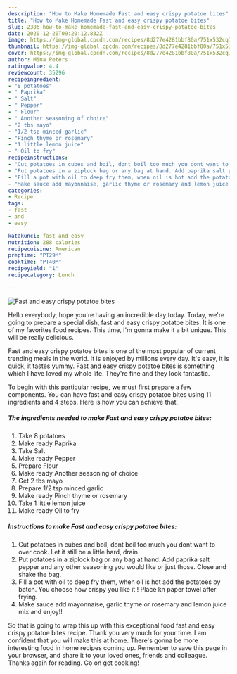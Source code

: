 ```yaml
---
description: "How to Make Homemade Fast and easy crispy potatoe bites"
title: "How to Make Homemade Fast and easy crispy potatoe bites"
slug: 2306-how-to-make-homemade-fast-and-easy-crispy-potatoe-bites
date: 2020-12-20T09:20:12.832Z
image: https://img-global.cpcdn.com/recipes/8d277e4281bbf80a/751x532cq70/fast-and-easy-crispy-potatoe-bites-recipe-main-photo.jpg
thumbnail: https://img-global.cpcdn.com/recipes/8d277e4281bbf80a/751x532cq70/fast-and-easy-crispy-potatoe-bites-recipe-main-photo.jpg
cover: https://img-global.cpcdn.com/recipes/8d277e4281bbf80a/751x532cq70/fast-and-easy-crispy-potatoe-bites-recipe-main-photo.jpg
author: Mina Peters
ratingvalue: 4.4
reviewcount: 35296
recipeingredient:
- "8 potatoes"
- " Paprika"
- " Salt"
- " Pepper"
- " Flour"
- " Another seasoning of choice"
- "2 tbs mayo"
- "1/2 tsp minced garlic"
- "Pinch thyme or rosemary"
- "1 little lemon juice"
- " Oil to fry"
recipeinstructions:
- "Cut potatoes in cubes and boil, dont boil too much you dont want to over cook. Let it still be a little hard, drain."
- "Put potatoes in a ziplock bag or any bag at hand. Add paprika salt pepper and any other seasoning you would like or just those. Close and shake the bag."
- "Fill a pot with oil to deep fry them, when oil is hot add the potatoes by batch. You choose how crispy you like it ! Place kn paper towel after frying."
- "Make sauce add mayonnaise, garlic thyme or rosemary and lemon juice mix and enjoy!!"
categories:
- Recipe
tags:
- fast
- and
- easy

katakunci: fast and easy 
nutrition: 288 calories
recipecuisine: American
preptime: "PT29M"
cooktime: "PT40M"
recipeyield: "1"
recipecategory: Lunch

---
```



![Fast and easy crispy potatoe bites](https://img-global.cpcdn.com/recipes/8d277e4281bbf80a/751x532cq70/fast-and-easy-crispy-potatoe-bites-recipe-main-photo.jpg)

Hello everybody, hope you're having an incredible day today. Today, we're going to prepare a special dish, fast and easy crispy potatoe bites. It is one of my favorites food recipes. This time, I'm gonna make it a bit unique. This will be really delicious.

Fast and easy crispy potatoe bites is one of the most popular of current trending meals in the world. It is enjoyed by millions every day. It's easy, it is quick, it tastes yummy. Fast and easy crispy potatoe bites is something which I have loved my whole life. They're fine and they look fantastic.




To begin with this particular recipe, we must first prepare a few components. You can have fast and easy crispy potatoe bites using 11 ingredients and 4 steps. Here is how you can achieve that.

<!--inarticleads1-->

##### The ingredients needed to make Fast and easy crispy potatoe bites:

1. Take 8 potatoes
1. Make ready  Paprika
1. Take  Salt
1. Make ready  Pepper
1. Prepare  Flour
1. Make ready  Another seasoning of choice
1. Get 2 tbs mayo
1. Prepare 1/2 tsp minced garlic
1. Make ready Pinch thyme or rosemary
1. Take 1 little lemon juice
1. Make ready  Oil to fry




<!--inarticleads2-->

##### Instructions to make Fast and easy crispy potatoe bites:

1. Cut potatoes in cubes and boil, dont boil too much you dont want to over cook. Let it still be a little hard, drain.
1. Put potatoes in a ziplock bag or any bag at hand. Add paprika salt pepper and any other seasoning you would like or just those. Close and shake the bag.
1. Fill a pot with oil to deep fry them, when oil is hot add the potatoes by batch. You choose how crispy you like it ! Place kn paper towel after frying.
1. Make sauce add mayonnaise, garlic thyme or rosemary and lemon juice mix and enjoy!!




So that is going to wrap this up with this exceptional food fast and easy crispy potatoe bites recipe. Thank you very much for your time. I am confident that you will make this at home. There's gonna be more interesting food in home recipes coming up. Remember to save this page in your browser, and share it to your loved ones, friends and colleague. Thanks again for reading. Go on get cooking!
